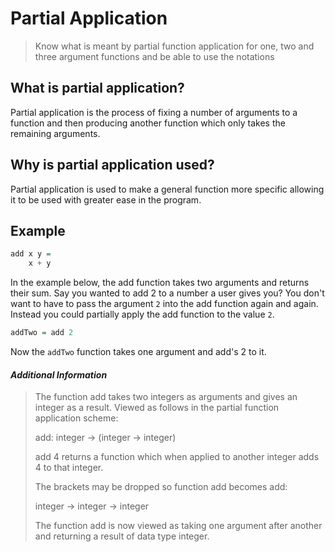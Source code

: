 # Partial Application

> Know what is meant by partial function application
> for one, two and three argument functions and be
> able to use the notations 

## What is partial application?

Partial application is the process of fixing a number of arguments to a function 
and then producing another function which only takes the remaining arguments.

## Why is partial application used?

Partial application is used to make a general function more specific allowing
it to be used with greater ease in the program.

## Example

```haskell
add x y = 
	x + y
```

In the example below, the add function takes two arguments and returns their sum.
Say you wanted to add 2 to a number a user gives you? 
You don't want to have to pass the argument `2` into the add function again and again. Instead you could partially apply the add function to the value `2`.

```haskell
addTwo = add 2
```

Now the `addTwo` function takes one argument and add's 2 to it.

#### *Additional Information*
> The function add takes two integers as arguments
> and gives an integer as a result. Viewed as
> follows in the partial function application scheme:
>
> add: integer → (integer → integer)
>
> add 4 returns a function which when applied to
> another integer adds 4 to that integer.
>
> The brackets may be dropped so function add
> becomes add:
>
> integer → integer → integer
>
> The function add is now viewed as taking one
> argument after another and returning a result of
> data type integer.
